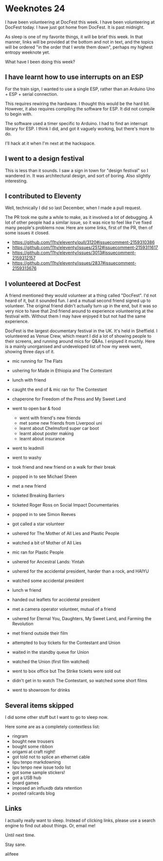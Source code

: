 # Weeknotes 24

I have been volunteering at DocFest this week. I have been volunteering at DocFest today. I have just got home from DocFest. It is past midnight.

As sleep is one of my favorite things, it will be brief this week. In that manner, links will be provided at the bottom and not in text, and the topics will be ordered "in the order that I wrote them down", perhaps my highest entropy weeknote yet.

What have I been doing this week?

## I have learnt how to use interrupts on an ESP

For the train sign, I wanted to use a single ESP, rather than an Arduino Uno + ESP + serial connection.

This requires rewiring the hardware. I thought this would be the hard bit. However, it also requires compiling the software for ESP. It did not compile to begin with.

The software used a timer specific to Arduino. I had to find an interrupt library for ESP. I think I did, and got it vaguely working, but there's more to do.

I'll hack at it when I'm next at the hackspace.

## I went to a design festival

This is less than it sounds. I saw a sign in town for "design festival" so I wandered in. It was architectural design, and sort of boring. Also slightly interesting.

## I contributed to Eleventy

Well, technically I did so last December, when I made a pull request.

The PR took me quite a while to make, as it involved a lot of debugging. A lot of other people had a similar issue, so it was nice to feel like I've fixed many people's problems now. Here are some links, first of the PR, then of some issues it closed.

- <https://github.com/11ty/eleventy/pull/3120#issuecomment-2159310386>
- <https://github.com/11ty/eleventy/issues/2512#issuecomment-2159311617>
- <https://github.com/11ty/eleventy/issues/3013#issuecomment-2159312157>
- <https://github.com/11ty/eleventy/issues/2837#issuecomment-2159313676>

## I volunteered at DocFest

A friend mentioned they would volunteer at a thing called "DocFest". I'd not heard of it, but it sounded fun. I and a mutual second friend signed up to volunteer. The original friend didn't actually turn up in the end, but it was so very nice to have that 2nd friend around to experience volunteering at the festival with. Without them I may have enjoyed it but not had the same experience.

DocFest is the largest documentary festival in the UK. It's held in Sheffield. I volunteered as Venue Crew, which meant I did a lot of showing people to their screens, and running around mics for Q&As. I enjoyed it muchly. Here is a mainly unorganised and undeveloped list of how my week went, showing three days of it.

- mic running for The Flats
- ushering for Made in Ethiopia and The Contestant
- lunch with friend
- caught the end of & mic ran for The Contestant
- chaperone for Freedom of the Press and My Sweet Land
- went to open bar & food
  - went with friend's new friends
  - met some new friends from Liverpool uni
  - learnt about Chelmsford super car boot
  - learnt about poster making
  - learnt about insurance
- went to leadmill
- went to washy

- took friend and new friend on a walk for their break
- popped in to see Michael Sheen
- met a new friend
- ticketed Breaking Barriers 
- ticketed Roger Ross on Social Impact Documentaries
- popped in to see Simon Reeves 
- got called a star volunteer

- ushered for The Mother of All Lies and Plastic People
- watched a bit of Mother of All Lies
- mic ran for Plastic People
- ushered for Ancestral Lands: Yintah
- ushered for the accidental president, harder than a rock, and HAIYU
- watched some accidental president
- lunch w friend
- handed out leaflets for accidental president
- met a camera operator volunteer, mutual of a friend
- ushered for Eternal You, Daughters, My Sweet Land, and Farming the Revolution
- met friend outside their film
- attempted to buy tickets for the Contestant and Union
- waited in the standby queue for Union
- watched the Union (first film watched) 
- went to box office but The Strike tickets were sold out
- didn't get in to watch The Contestant, so watched some short films
- went to showroom for drinks


## Several items skipped

I did some other stuff but I want to go to sleep now.

Here some are as a completely contextless list:

- ringram
- bought new trousers
- bought some ribbon
- origami at craft night!
- got told not to splice an ethernet cable
- lipu tenpo markdowning
- lipu tenpo new issue todo list
- got some sample stickers!
- got a USB hub
- board games
- imposed an influxdb data retention
- posted railcards blog

## Links

I actually really want to sleep. Instead of clicking links, please use a search engine to find out about things. Or, email me!

Until next time.

Stay sane.

alifeee